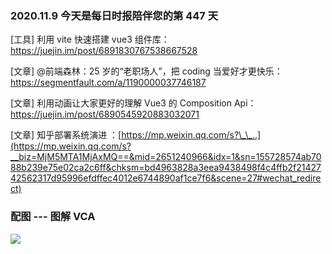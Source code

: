 ### 2020.11.9 今天是每日时报陪伴您的第 447 天

[工具] 利用 vite 快速搭建 vue3 组件库：<https://juejin.im/post/6891830767538667528>

[文章] @前端森林：25 岁的“老职场人”，把 coding 当爱好才更快乐：<https://segmentfault.com/a/1190000037746187>

[文章] 利用动画让大家更好的理解 Vue3 的 Composition Api：<https://juejin.im/post/6890545920883032071>

[文章] 知乎部署系统演进 ：[https://mp.weixin.qq.com/s?\_\_..](https://mp.weixin.qq.com/s?__biz=MjM5MTA1MjAxMQ==&mid=2651240966&idx=1&sn=155728574ab7088b239e75e02ca2c6ff&chksm=bd4963828a3eea9438498f4c4ffb2f2142742562317d95996efdffec4012e6744890af1ce7f6&scene=27#wechat_redirect)

### 配图 --- 图解 VCA

![](https://p9-juejin.byteimg.com/tos-cn-i-k3u1fbpfcp/4146605abc9c4b638863e9a3f2f1b001~tplv-k3u1fbpfcp-watermark.image)
